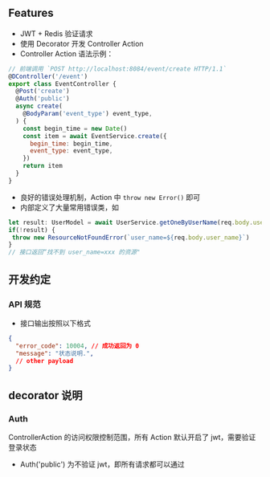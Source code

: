 ## Features

 - JWT + Redis 验证请求
 - 使用 Decorator 开发 Controller Action
 - Controller Action 语法示例：
```js
// 前端调用 `POST http://localhost:8084/event/create HTTP/1.1`
@DController('/event')
export class EventController {
  @Post('create')
  @Auth('public')
  async create(
    @BodyParam('event_type') event_type,
  ) {
    const begin_time = new Date()
    const item = await EventService.create({
      begin_time: begin_time,
      event_type: event_type,
    })
    return item
  }
}
```
 - 良好的错误处理机制，Action 中 `throw new Error()` 即可
 - 内部定义了大量常用错误类，如
 ```js
let result: UserModel = await UserService.getOneByUserName(req.body.user_name)
if(!result) {
  throw new ResourceNotFoundError(`user_name=${req.body.user_name}`)
}
// 接口返回“找不到 user_name=xxx 的资源"
 ```


## 开发约定

### API 规范

 - 接口输出按照以下格式   

```json
{
  "error_code": 10004, // 成功返回为 0
  "message": "状态说明.",
  // other payload
}
```


## decorator 说明

### Auth

ControllerAction 的访问权限控制范围，所有 Action 默认开启了 jwt，需要验证登录状态

 - Auth('public') 为不验证 jwt，即所有请求都可以通过